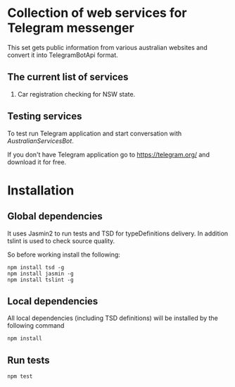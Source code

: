# Collection of web services for Telegram messenger

This set gets public information from various australian websites and convert it into TelegramBotApi format.

## The current list of services

1. Car registration checking for NSW state.

## Testing services
To test run Telegram application and start conversation with *AustralianServicesBot*.

If you don't have Telegram application go to https://telegram.org/ and download it for free.

# Installation

## Global dependencies

It uses Jasmin2 to run tests and TSD for typeDefinitions delivery.
In addition tslint is used to check source quality.

So before working install the following:

    npm install tsd -g
    npm install jasmin -g
    npm install tslint -g

## Local dependencies

All local dependencies (including TSD definitions) will be installed by the following command

    npm install
    
## Run tests
    
    npm test    